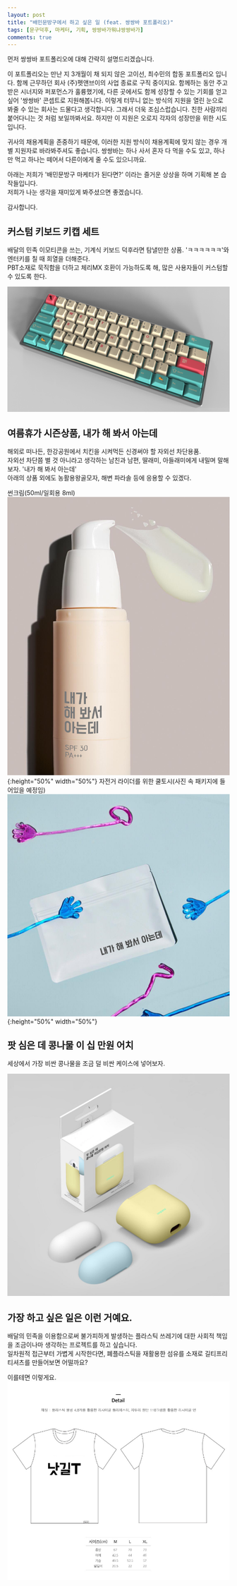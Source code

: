 ```yaml
---
layout: post
title: "배민문방구에서 하고 싶은 일 (feat. 쌍쌍바 포트폴리오)"
tags: [문구덕후, 마케터, 기획, 쌍쌍바가뭐냐쌍쌍바가]
comments: true
---
```

먼저 쌍쌍바 포트폴리오에 대해 간략히 설명드리겠습니다.

이 포트폴리오는 만난 지 3개월이 채 되지 않은 고이선, 최수민의 합동 포트폴리오 입니다. 함께 근무하던 회사 (주)펫앤브이의 사업 종료로 구직 중이지요. 함께하는 동안 주고받은 시너지와 퍼포먼스가 훌륭했기에, 다른 곳에서도 함께 성장할 수 있는 기회를 얻고싶어 '쌍쌍바' 콘셉트로 지원해봅니다. 이렇게 터무니 없는 방식의 지원을 열린 눈으로 봐줄 수 있는 회사는 드물다고 생각합니다. 그래서 더욱 조심스럽습니다. 친한 사람끼리 붙어다니는 것 처럼 보일까봐서요. 하지만 이 지원은 오로지 각자의 성장만을 위한 시도입니다.

귀사의 채용계획을 존중하기 때문에, 이러한 지원 방식이 채용계획에 맞지 않는 경우 개별 지원자로 바라봐주셔도 좋습니다. 쌍쌍바는 하나 사서 혼자 다 먹을 수도 있고, 하나만 먹고 하나는 떼어서 다른이에게 줄 수도 있으니까요.

아래는 저희가 '배민문방구 마케터가 된다면?' 이라는 즐거운 상상을 하며 기획해 본 습작들입니다. <br/>
저희가 나눈 생각을 재미있게 봐주셨으면 좋겠습니다.

감사합니다.

## 커스텀 키보드 키캡 세트

배달의 민족 이모티콘을 쓰는, 기계식 키보드 덕후라면 탐낼만한 상품. 'ㅋㅋㅋㅋㅋㅋ'와 엔터키를 칠 때 희열을 더해준다.<br/>
PBT소재로 묵직함을 더하고 체리MX 호환이 가능하도록 해, 많은 사용자들이 커스텀할 수 있도록 한다.

![BM_Keycap](https://raw.githubusercontent.com/surfingsloth/surfingsloth.github.io/master/images/BM_Keycap.png)


## 여름휴가 시즌상품, 내가 해 봐서 아는데
해외로 떠나든, 한강공원에서 치킨을 시켜먹든 신경써야 할 자외선 차단용품. <br/>
자외선 차단쯤 별 것 아니라고 생각하는 남친과 남편, 딸래미, 아들래미에게 내밀며 말해보자. '내가 해 봐서 아는데'<br/>
아래의 상품 외에도 농활용왕골모자, 해변 파라솔 등에 응용할 수 있겠다.

썬크림(50ml/일회용 8ml)
![haebwat](https://raw.githubusercontent.com/surfingsloth/surfingsloth.github.io/master/images/haebwat.png){:height="50%" width="50%"}
자전거 라이더를 위한 쿨토시(사진 속 패키지에 들어있을 예정임)
![haebwat2](https://raw.githubusercontent.com/surfingsloth/surfingsloth.github.io/master/images/haebwat2.png){:height="50%" width="50%"}

## 팟 심은 데 콩나물 이 십 만원 어치
세상에서 가장 비싼 콩나물을 조금 덜 비싼 케이스에 넣어보자. 

![콩나물](https://raw.githubusercontent.com/surfingsloth/surfingsloth.github.io/master/images/congnamul.png)

## 가장 하고 싶은 일은 이런 거예요.
배달의 민족을 이용함으로써 불가피하게 발생하는 플라스틱 쓰레기에 대한 사회적 책임을 조금이나마 생각하는 프로젝트를 하고 싶습니다.<br/>
일차원적 접근부터 가볍게 시작한다면, 폐플라스틱을 재활용한 섬유를 소재로 길티프리 티셔츠를 만들어보면 어떨까요? 

이를테면 이렇게요.
![낫길T](https://raw.githubusercontent.com/surfingsloth/surfingsloth.github.io/master/images/notguilty.png)
